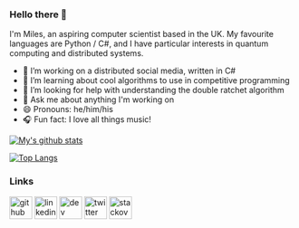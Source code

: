 
### Hello there 👋
I'm Miles, an aspiring computer scientist based in the UK. My favourite languages are Python / C#, and I have particular interests in quantum computing and distributed systems.

- 🔭 I’m working on a distributed social media, written in C#
- 🌱 I’m learning about cool algorithms to use in competitive programming 
- 🤔 I’m looking for help with understanding the double ratchet algorithm 
- 💬 Ask me about anything I'm working on 
- 😄 Pronouns: he/him/his 
- :headphones: Fun fact: I love all things music! 

 



[![My's github stats](https://github-readme-stats.vercel.app/api?username=mileswatson&hide=contribs&count_private=true&show_icons=true&include_all_commits=true)](https://github.com/anuraghazra/github-readme-stats)

[![Top Langs](https://github-readme-stats.vercel.app/api/top-langs/?username=mileswatson&layout=compact)](https://github.com/anuraghazra/github-readme-stats)

### Links
[<img src='https://cdn.jsdelivr.net/npm/simple-icons@3.0.1/icons/github.svg' alt='github' height='40'>](https://github.com/mileswatson)
[<img src='https://cdn.jsdelivr.net/npm/simple-icons@3.0.1/icons/linkedin.svg' alt='linkedin' height='40'>](https://www.linkedin.com/in/miles-watson-dev/)
[<img src='https://cdn.jsdelivr.net/npm/simple-icons@3.0.1/icons/dev-dot-to.svg' alt='dev' height='40'>](https://dev.to/mileswatson)
[<img src='https://cdn.jsdelivr.net/npm/simple-icons@3.0.1/icons/twitter.svg' alt='twitter' height='40'>](https://twitter.com/miles__watson)
[<img src='https://cdn.jsdelivr.net/npm/simple-icons@3.0.1/icons/stackoverflow.svg' alt='stackoverflow' height='40'>](https://stackoverflow.com/users/7511598)
